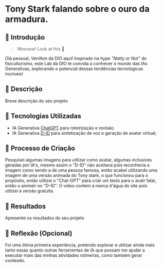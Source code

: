 # Tony Stark falando sobre o ouro da armadura.

## 🚀 Introdução

> Woooow! Look at this 👀

Olá pessoal, Venilton da DIO aqui! Inspirado na hype _"Natty or Not"_ do fisiculturismo, este Lab da DIO te convida a conhecer o mundo das IAs Generativas, explorando o potencial dessas tendências tecnológicas incríveis!

## 📒 Descrição
Breve descrição do seu projeto

## 🤖 Tecnologias Utilizadas
- IA Generativa [ChatGPT](https://chatgpt.com/) para roteirização e revisão;
- IA Generativa [D-ID](https://www.d-id.com/) para sintetização de voz e geração de avatar virtual;

## 🧐 Processo de Criação
Pesquisei algumas imagens para utilizar como avatar, algumas inclusives geradas por IA's, mesmo assim o "D-ID" não aceitava pois reconhecia a imagem como sendo a de uma pessoa famosa, então acabei utilizando uma imagem de uma versão animada do Tony stark, o que funcionou para o propósito, então utilizei o "Chat-GPT" para criar um texto para o avatr falar, então o animeir no "D-ID". O vídeo contem a marca d'água do site pois utilizei a versão gratuita.

## 🚀 Resultados
Apresente os resultados do seu projeto

## 💭 Reflexão (Opcional)
Foi uma ótima primeira experiência, pretendo explorar e utilizar ainda mais tanto essas quanto outras ferramentas de IA que possam me ajudar a executar mais das minhas atividades rotineiras, como também gerar conteúdo.
